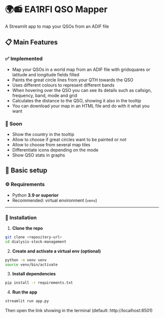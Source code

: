 # 🌍📻 EA1RFI QSO Mapper

A Streamlit app to map your QSOs from an ADIF file

## 📋 Main Features

### ✅ Implemented

- Map your QSOs in a world map from an ADIF file with gridsquares or latitude and longitude fields filled
- Paints the great circle lines from your QTH towards the QSO
- Uses different colours to represent different bands
- When hovering over the QSO you can see its details such as callsign, frequency, band, mode and grid
- Calculates the distance to the QSO, showing it also in the tooltip
- You can download your map in an HTML file and do with it what you want

### 🚧 Soon

- Show the country in the tooltip
- Allow to choose if great circles want to be painted or not
- Allow to choose from several map tiles
- Differentiate icons depending on the mode
- Show QSO stats in graphs

## 🚀 Basic setup

### ⚙️ Requirements

- Python **3.9 or superior**
- Recommended: virtual environment (`venv`)

---

### 🧩 Installation

1. **Clone the repo**
  
```bash
git clone <repository-url>
cd dialysis-stock-management
```

2. **Create and activate a virtual env (optional)**

```bash
python -m venv venv
source venv/bin/activate
```

3. **Install dependencies**

```bash
pip install -r requirements.txt
```

4. **Run the app**

```bash
streamlit run app.py
```   

Then open the link showing in the terminal (default: http://localhost:8501)


